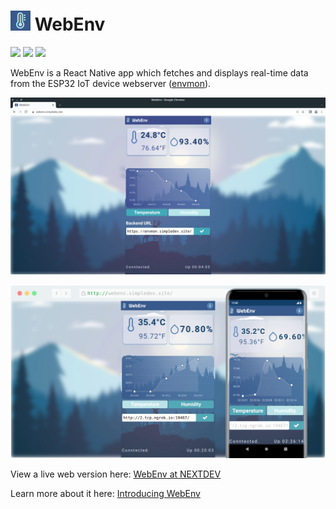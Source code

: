 # ![](assets/icon.png) WebEnv
![](https://img.shields.io/github/license/furquan-lp/WebEnv?style=flat-square) ![](https://img.shields.io/website?style=flat-square&url=https%3A%2F%2Fwebenv.nextdev.in%2F) ![](https://img.shields.io/website?label=backend&style=flat-square&url=https%3A%2F%2Fenvmon.nextdev.in%2F)

WebEnv is a React Native app which fetches and displays real-time data from the
ESP32 IoT device webserver ([envmon](https://github.com/furquan-lp/envmon-minimal)).

![](screenshot-desktop.png)

![](screenshot.png)

View a live web version here: [WebEnv at NEXTDEV](https://webenv.nextdev.in/)

Learn more about it here: [Introducing WebEnv](https://tctp.xyz/)
